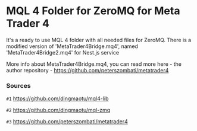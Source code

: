 # MQL 4 Folder for ZeroMQ for Meta Trader 4 

It's a ready to use MQL 4 folder with all needed files for ZeroMQ.
There is a modified version of 'MetaTrader4Bridge.mq4', named 'MetaTrader4Bridge2.mq4' for Nest.js service

More info about MetaTrader4Bridge.mq4, you can read more here - the author repository - https://github.com/peterszombati/metatrader4

### Sources

`#1` https://github.com/dingmaotu/mql4-lib

`#2` https://github.com/dingmaotu/mql-zmq

`#3` https://github.com/peterszombati/metatrader4
